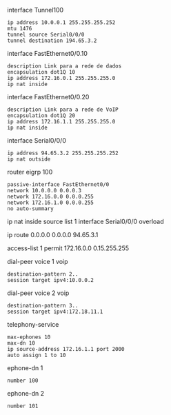 interface Tunnel100

    ip address 10.0.0.1 255.255.255.252
    mtu 1476
    tunnel source Serial0/0/0
    tunnel destination 194.65.3.2
    
interface FastEthernet0/0.10
 
    description Link para a rede de dados
    encapsulation dot1Q 10
    ip address 172.16.0.1 255.255.255.0
    ip nat inside
    
interface FastEthernet0/0.20
 
    description Link para a rede de VoIP
    encapsulation dot1Q 20
    ip address 172.16.1.1 255.255.255.0
    ip nat inside
    
interface Serial0/0/0
 
    ip address 94.65.3.2 255.255.255.252
    ip nat outside
    
router eigrp 100
 
    passive-interface FastEthernet0/0
    network 10.0.0.0 0.0.0.3
    network 172.16.0.0 0.0.0.255
    network 172.16.1.0 0.0.0.255
    no auto-summary
    
ip nat inside source list 1 interface Serial0/0/0 overload

ip route 0.0.0.0 0.0.0.0 94.65.3.1 

access-list 1 permit 172.16.0.0 0.15.255.255

dial-peer voice 1 voip
 
    destination-pattern 2..
    session target ipv4:10.0.0.2

dial-peer voice 2 voip

    destination-pattern 3..
    session target ipv4:172.18.11.1

telephony-service
 
    max-ephones 10
    max-dn 10
    ip source-address 172.16.1.1 port 2000
    auto assign 1 to 10
    
ephone-dn 1
 
    number 100

ephone-dn 2
    
    number 101
    
